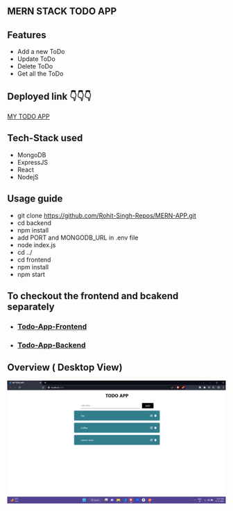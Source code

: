 ## MERN STACK TODO APP

## Features

- Add a new ToDo
- Update ToDo
- Delete ToDo
- Get all the ToDo

## Deployed link 👇👇👇

[MY TODO APP](https://abhijit-fullstack-todo-app.netlify.app/)

## Tech-Stack used

- MongoDB
- ExpressJS
- React
- NodejS

## Usage guide

- git clone https://github.com/Rohit-Singh-Repos/MERN-APP.git
- cd backend
- npm install
- add PORT and MONGODB_URL in .env file
- node index.js
- cd ../
- cd frontend
- npm install
- npm start

## To checkout the frontend and bcakend separately

- ### [Todo-App-Frontend](https://github.com/abhijitnr/Todo-App-Frontend)
- ### [Todo-App-Backend](https://github.com/abhijitnr/Todo-App-Backend)

## Overview ( Desktop View)

![desktop](./frontend/assets/desktop.png)
